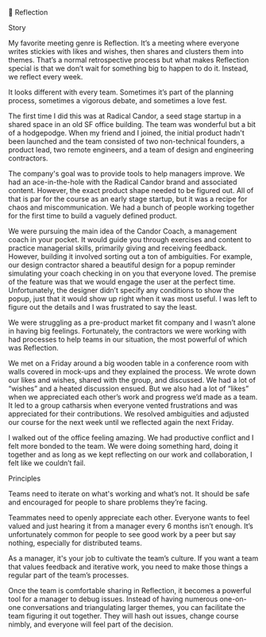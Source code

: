🔴 Reflection

Story

My favorite meeting genre is Reflection. It’s a meeting where everyone writes stickies with likes and wishes, then shares and clusters them into themes. That’s a normal retrospective process but what makes Reflection special is that we don’t wait for something big to happen to do it. Instead, we reflect every week.

It looks different with every team. Sometimes it’s part of the planning process, sometimes a vigorous debate, and sometimes a love fest.

The first time I did this was at Radical Candor, a seed stage startup in a shared space in an old SF office building. The team was wonderful but a bit of a hodgepodge. When my friend and I joined, the initial product hadn't been launched and the team consisted of two non-technical founders, a product lead, two remote engineers, and a team of design and engineering contractors.

The company's goal was to provide tools to help managers improve. We had an ace-in-the-hole with the Radical Candor brand and associated content. However, the exact product shape needed to be figured out. All of that is par for the course as an early stage startup, but it was a recipe for chaos and miscommunication. We had a bunch of people working together for the first time to build a vaguely defined product.

We were pursuing the main idea of the Candor Coach, a management coach in your pocket. It would guide you through exercises and content to practice managerial skills, primarily giving and receiving feedback. However, building it involved sorting out a ton of ambiguities. For example, our design contractor shared a beautiful design for a popup reminder simulating your coach checking in on you that everyone loved. The premise of the feature was that we would engage the user at the perfect time. Unfortunately, the designer didn’t specify any conditions to show the popup, just that it would show up right when it was most useful. I was left to figure out the details and I was frustrated to say the least.

We were struggling as a pre-product market fit company and I wasn’t alone in having big feelings. Fortunately, the contractors we were working with had processes to help teams in our situation, the most powerful of which was Reflection.

We met on a Friday around a big wooden table in a conference room with walls covered in mock-ups and they explained the process. We wrote down our likes and wishes, shared with the group, and discussed. We had a lot of “wishes” and a heated discussion ensued. But we also had a lot of “likes” when we appreciated each other’s work and progress we’d made as a team. It led to a group catharsis when everyone vented frustrations and was appreciated for their contributions. We resolved ambiguities and adjusted our course for the next week until we reflected again the next Friday.

I walked out of the office feeling amazing. We had productive conflict and I felt more bonded to the team. We were doing something hard, doing it together and as long as we kept reflecting on our work and collaboration, I felt like we couldn’t fail.

Principles

Teams need to iterate on what's working and what’s not. It should be safe and encouraged for people to share problems they’re facing.

Teammates need to openly appreciate each other. Everyone wants to feel valued and just hearing it from a manager every 6 months isn’t enough. It’s unfortunately common for people to see good work by a peer but say nothing, especially for distributed teams.

As a manager, it's your job to cultivate the team’s culture. If you want a team that values feedback and iterative work, you need to make those things a regular part of the team’s processes.

Once the team is comfortable sharing in Reflection, it becomes a powerful tool for a manager to debug issues. Instead of having numerous one-on-one conversations and triangulating larger themes, you can facilitate the team figuring it out together. They will hash out issues, change course nimbly, and everyone will feel part of the decision.
